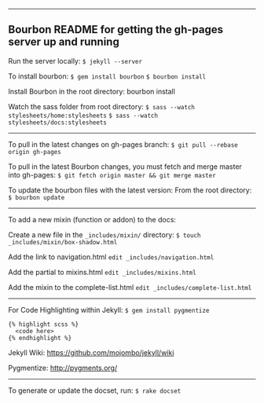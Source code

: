 ------------------------------------------------------------------------------------------
Bourbon README for getting the gh-pages server up and running
------------------------------------------------------------------------------------------

Run the server locally:
    `$ jekyll --server`

To install bourbon:
    `$ gem install bourbon`
    `$ bourbon install`

Install Bourbon in the root directory:
    bourbon install

Watch the sass folder from root directory:
    `$ sass --watch stylesheets/home:stylesheets`
    `$ sass --watch stylesheets/docs:stylesheets`

------------------------------------------------------------------------------------------

To pull in the latest changes on gh-pages branch:
    `$ git pull --rebase origin gh-pages`

To pull in the latest Bourbon changes, you must fetch and merge master into gh-pages:
    `$ git fetch origin master && git merge master`

To update the bourbon files with the latest version:
From the root directory:
    `$ bourbon update`

------------------------------------------------------------------------------------------

To add a new mixin (function or addon) to the docs:

Create a new file in the `_includes/mixin/` directory:
    `$ touch _includes/mixin/box-shadow.html`

Add the link to navigation.html
    `edit _includes/navigation.html`

Add the partial to mixins.html
    `edit _includes/mixins.html`

Add the mixin to the complete-list.html
    `edit _includes/complete-list.html`

------------------------------------------------------------------------------------------

For Code Highlighting within Jekyll:
    `$ gem install pygmentize`

    {% highlight scss %}
      <code here>
    {% endhighlight %}


Jekyll Wiki:
https://github.com/mojombo/jekyll/wiki

Pygmentize:
http://pygments.org/

------------------------------------------------------------------------------------------

To generate or update the docset, run:
    `$ rake docset`
